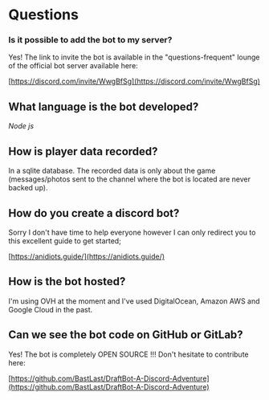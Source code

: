 # Questions

### Is it possible to add the bot to my server?

 Yes! The link to invite the bot is available in the "questions-frequent" lounge of the official bot server available here:

[https://discord.com/invite/WwgBfSg](https://discord.com/invite/WwgBfSg)

## What language is the bot developed?

_Node js_ 

## How is player data recorded?

In a sqlite database. The recorded data is only about the game \(messages/photos sent to the channel where the bot is located are never backed up\).

## How do you create a discord bot?

Sorry I don't have time to help everyone however I can only redirect you to this excellent guide to get started;

[https://anidiots.guide/](https://anidiots.guide/)

## How is the bot hosted?

I'm using OVH at the moment and I've used DigitalOcean, Amazon AWS and Google Cloud in the past.

## Can we see the bot code on GitHub or GitLab?

Yes! The bot is completely OPEN SOURCE !!! Don't hesitate to contribute here:

[https://github.com/BastLast/DraftBot-A-Discord-Adventure](https://github.com/BastLast/DraftBot-A-Discord-Adventure)

